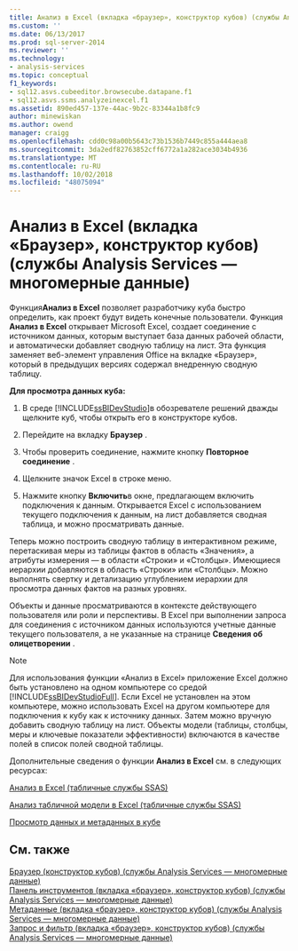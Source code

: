```yaml
---
title: Анализ в Excel (вкладка «браузер», конструктор кубов) (службы Analysis Services — многомерные данные) | Документация Майкрософт
ms.custom: ''
ms.date: 06/13/2017
ms.prod: sql-server-2014
ms.reviewer: ''
ms.technology:
- analysis-services
ms.topic: conceptual
f1_keywords:
- sql12.asvs.cubeeditor.browsecube.datapane.f1
- sql12.asvs.ssms.analyzeinexcel.f1
ms.assetid: 890ed457-137e-44ac-9b2c-83344a1b8fc9
author: minewiskan
ms.author: owend
manager: craigg
ms.openlocfilehash: cdd0c98a00b5643c73b1536b7449c855a444aea8
ms.sourcegitcommit: 3da2edf82763852cff6772a1a282ace3034b4936
ms.translationtype: MT
ms.contentlocale: ru-RU
ms.lasthandoff: 10/02/2018
ms.locfileid: "48075094"
---
```

# <a name="analyze-in-excel-browser-tab-cube-designer-analysis-services---multidimensional-data"></a>Анализ в Excel (вкладка «Браузер», конструктор кубов) (службы Analysis Services — многомерные данные)
  Функция**Анализ в Excel** позволяет разработчику куба быстро определить, как проект будут видеть конечные пользователи. Функция **Анализ в Excel** открывает Microsoft Excel, создает соединение с источником данных, которым выступает база данных рабочей области, и автоматически добавляет сводную таблицу на лист. Эта функция заменяет веб-элемент управления Office на вкладке «Браузер», который в предыдущих версиях содержал внедренную сводную таблицу.  
  
 **Для просмотра данных куба:**  
  
1.  В среде [!INCLUDE[ssBIDevStudio](../includes/ssbidevstudio-md.md)]в обозревателе решений дважды щелкните куб, чтобы открыть его в конструкторе кубов.  
  
2.  Перейдите на вкладку **Браузер** .  
  
3.  Чтобы проверить соединение, нажмите кнопку **Повторное соединение** .  
  
4.  Щелкните значок Excel в строке меню.  
  
5.  Нажмите кнопку **Включить**в окне, предлагающем включить подключения к данным. Открывается Excel с использованием текущего подключения к данным, на лист добавляется сводная таблица, и можно просматривать данные.  
  
 Теперь можно построить сводную таблицу в интерактивном режиме, перетаскивая меры из таблицы фактов в область «Значения», а атрибуты измерения — в области «Строки» и «Столбцы». Имеющиеся иерархии добавляются в область «Строки» или «Столбцы». Можно выполнять свертку и детализацию углублением иерархии для просмотра данных фактов на разных уровнях.  
  
 Объекты и данные просматриваются в контексте действующего пользователя или роли и перспективы. В Excel при выполнении запроса для соединения с источником данных используются учетные данные текущего пользователя, а не указанные на странице **Сведения об олицетворении** .  
  
> [!NOTE]  
>  Для использования функции «Анализ в Excel» приложение Excel должно быть установлено на одном компьютере со средой [!INCLUDE[ssBIDevStudioFull](../includes/ssbidevstudiofull-md.md)]. Если Excel не установлен на этом компьютере, можно использовать Excel на другом компьютере для подключения к кубу как к источнику данных. Затем можно вручную добавить сводную таблицу на лист. Объекты модели (таблицы, столбцы, меры и ключевые показатели эффективности) включаются в качестве полей в список полей сводной таблицы.  
  
 Дополнительные сведения о функции **Анализ в Excel** см. в следующих ресурсах:  
  
 [Анализ в Excel &#40;табличные службы SSAS&#41;](tabular-models/analyze-in-excel-ssas-tabular.md)  
  
 [Анализ табличной модели в Excel &#40;табличные службы SSAS&#41;](tabular-models/analyze-a-tabular-model-in-excel-ssas-tabular.md)  
  
 [Просмотр данных и метаданных в кубе](multidimensional-models/browse-data-and-metadata-in-cube.md)  
  
## <a name="see-also"></a>См. также  
 [Браузер &#40;конструктор кубов&#41; &#40;службы Analysis Services — многомерные данные&#41;](browser-cube-designer-analysis-services-multidimensional-data.md)   
 [Панель инструментов &#40;вкладка «браузер», конструктор кубов&#41; &#40;службы Analysis Services — многомерные данные&#41;](toolbar-browser-tab-cube-designer-analysis-services-multidimensional-data.md)   
 [Метаданные &#40;вкладка «браузер», конструктор кубов&#41; &#40;службы Analysis Services — многомерные данные&#41;](metadata-browser-tab-cube-designer-analysis-services-multidimensional-data.md)   
 [Запрос и фильтр &#40;вкладка «браузер», конструктор кубов&#41; &#40;службы Analysis Services — многомерные данные&#41;](query-filter-browser-cube-designer-analysis-services-multidimensional-data.md)  
  
  
